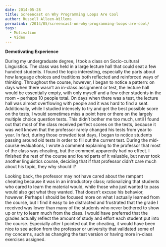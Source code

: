 ```yaml
---
date: 2014-05-28
title: Screencast on Why Programming Loops Are Cool
author: Russell Alleen-Willems
permalink: /2014/05/screencast-on-why-programming-loops-are-cool/
tags:
  - Motivation
  - Video
---
```

**Demotivating Experience**

During my undergraduate degree, I took a class on Socio-cultural Linguistics. The class was held in a large lecture hall that could seat a few hundred students. I found the topic interesting, especially the parts about how language choices and traditions both reflected and reinforced ways of thinking. Throughout the course, however, I began to notice a pattern: on days when there wasn&#8217;t an in-class assignment or test, the lecture hall would be essentially empty, with only myself and a few other students in the room &#8211; perhaps 10 people total. On days when there was a test, the lecture hall was almost overflowing with people and it was hard to find a seat. Additionally, while I studied intensely to try and get the best possible score on the tests, I would sometimes miss a point here or there on the largely multiple choice question tests. This didn&#8217;t bother me too much, until I found out that most of the class received perfect scores on the tests, because it was well known that the professor rarely changed his tests from year to year. In fact, during those crowded test days, I began to notice students passing around old tests in order to fill out the current test. During the mid-course evaluations, I wrote a comment explaining to the professor that most of the class was cheating, but the comment apparently had no effect. I finished the rest of the course and found parts of it valuable, but never took another linguistics course, deciding that if that professor didn&#8217;t care much about his topic, they why should I?

Looking back, the professor may not have cared about the rampant cheating because it was in an introductory class; rationalizing that students who cared to learn the material would, while those who just wanted to pass would also get what they wanted. That doesn&#8217;t excuse his behavior, however. Perhaps I should be focused more on what I actually learned from the course, but I find it easy to be distracted and frustrated that the grade I received was lower than many of the students who never bothered to show up or try to learn much from the class. I would have preferred that the grades actually reflect the amount of study and effort each student put into the course. Especially after I pointed out the cheating, it would have been nice to see action from the professor or university that validated some of my concerns, such as changing the test version or having more in-class exercises assigned.
